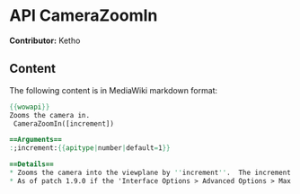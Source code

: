 # API CameraZoomIn

**Contributor:** Ketho

## Content

The following content is in MediaWiki markdown format:

```mediawiki
{{wowapi}}
Zooms the camera in.
 CameraZoomIn([increment])

==Arguments==
:;increment:{{apitype|number|default=1}}

==Details==
* Zooms the camera into the viewplane by ''increment''.  The increment must be between 0.0 and 50 with 0.0 indicating no zoom relative to current view and 50 being maximum zoom.  From a completely zoomed out position, an increment of 50 will result in a first person camera angle.
* As of patch 1.9.0 if the 'Interface Options > Advanced Options > Max Camera Distance' setting is set to Low, then the largest value for increment is 15.  If this setting is set to High, then the largest value for increment is 30.  With /console [[CVar_cameraDistanceMaxFactor]] the maximum value is 50.
```